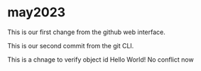 # may2023
This is our first change from the github web interface.

This is our second commit from the git CLI.

This is a chnage to verify object id
Hello World!
No conflict now
